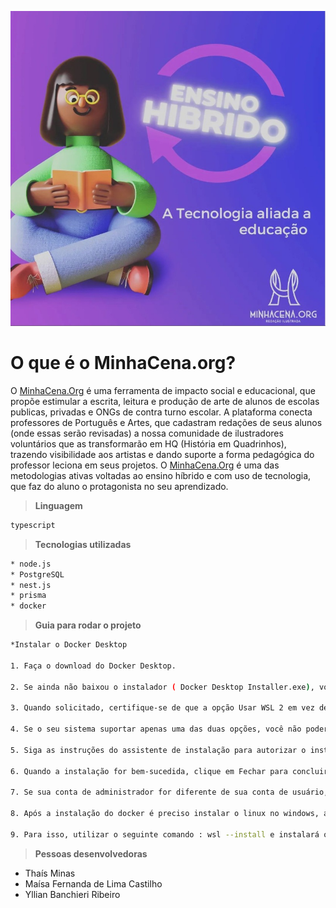 ![MinhaCena](https://raw.githubusercontent.com/MinhaCena/.github/main/MinhaCena.jpeg)


# O que é o MinhaCena.org?

O [MinhaCena.Org](https://minhacena.org) é uma ferramenta de impacto social e educacional, que propõe estimular a escrita, leitura e produção de arte de alunos de escolas publicas, privadas e ONGs de contra turno escolar. A plataforma conecta professores de Português e Artes, que cadastram redações de seus alunos (onde essas serão revisadas) a nossa comunidade de ilustradores voluntários que as transformarão em HQ (História em Quadrinhos), trazendo visibilidade aos artistas e dando suporte a forma pedagógica do professor leciona em seus projetos. O [MinhaCena.Org](https://minhacena.org) é uma das metodologias ativas voltadas ao ensino híbrido e com uso de tecnologia, que faz do aluno o protagonista no seu aprendizado.

> **Linguagem**

```bash
typescript
```

> **Tecnologias utilizadas**

```bash
* node.js
* PostgreSQL
* nest.js
* prisma
* docker
```

> **Guia para rodar o projeto**

```bash
*Instalar o Docker Desktop

1. Faça o download do Docker Desktop.

2. Se ainda não baixou o instalador ( Docker Desktop Installer.exe), você pode obtê-lo no Docker Hub . Normalmente Downloads, ele é baixado para sua pasta ou você pode executá-lo na barra de downloads recentes na parte inferior do navegador da web.

3. Quando solicitado, certifique-se de que a opção Usar WSL 2 em vez de Hyper-V na página de configuração esteja selecionada ou não, dependendo de sua escolha de back-end.

4. Se o seu sistema suportar apenas uma das duas opções, você não poderá selecionar qual back-end usar.

5. Siga as instruções do assistente de instalação para autorizar o instalador e prosseguir com a instalação.

6. Quando a instalação for bem-sucedida, clique em Fechar para concluir o processo de instalação.

7. Se sua conta de administrador for diferente de sua conta de usuário, você deverá adicionar o usuário ao grupo docker-users . Execute o Gerenciamento do computador como administrador e navegue até Usuários e grupos locais > Grupos > docker-users . Clique com o botão direito do mouse para adicionar o usuário ao grupo. Saia e entre novamente para que as alterações entrem em vigor.

8. Após a instalação do docker é preciso instalar o linux no windows, através do WSL.

9. Para isso, utilizar o seguinte comando : wsl --install e instalará o Ubuntu na máquina para rodar o projeto.
```

> **Pessoas desenvolvedoras**

- Thaís Minas
- Maísa Fernanda de Lima Castilho
- Yllian Banchieri Ribeiro



